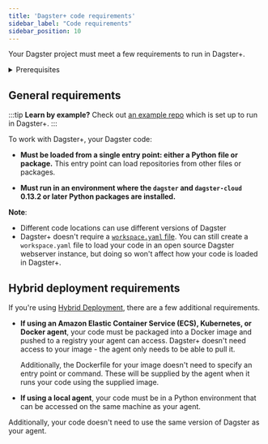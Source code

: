 ```yaml
---
title: 'Dagster+ code requirements'
sidebar_label: "Code requirements"
sidebar_position: 10
---
```


Your Dagster project must meet a few requirements to run in Dagster+.

<details>
  <summary>Prerequisites</summary>

To follow the steps in this guide, you'll need:

- A basic understanding of Python project structure and Docker
</details>

## General requirements

:::tip
**Learn by example?** Check out [an example repo](https://github.com/dagster-io/hooli-data-eng-pipelines) which is set up to run in Dagster+.
:::

To work with Dagster+, your Dagster code:

- **Must be loaded from a single entry point: either a Python file or package.** This entry point can load repositories from other files or packages.

- **Must run in an environment where the `dagster` and `dagster-cloud` 0.13.2 or later Python packages are installed.**

**Note**:

- Different code locations can use different versions of Dagster
- Dagster+ doesn't require a [`workspace.yaml` file](/guides/deploy/code-locations/workspace-yaml). You can still create a `workspace.yaml` file to load your code in an open source Dagster webserver instance, but doing so won't affect how your code is loaded in Dagster+.

## Hybrid deployment requirements

If you're using [Hybrid Deployment](/dagster-plus/deployment/deployment-types/hybrid), there are a few additional requirements.

- **If using an Amazon Elastic Container Service (ECS), Kubernetes, or Docker agent**, your code must be packaged into a Docker image and pushed to a registry your agent can access. Dagster+ doesn't need access to your image - the agent only needs to be able to pull it.

  Additionally, the Dockerfile for your image doesn't need to specify an entry point or command. These will be supplied by the agent when it runs your code using the supplied image.

- **If using a local agent**, your code must be in a Python environment that can be accessed on the same machine as your agent.

Additionally, your code doesn't need to use the same version of Dagster as your agent.

